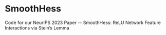# SmoothHess
Code for our NeurIPS 2023 Paper -- SmoothHess: ReLU Network Feature Interactions via Stein’s Lemma 
